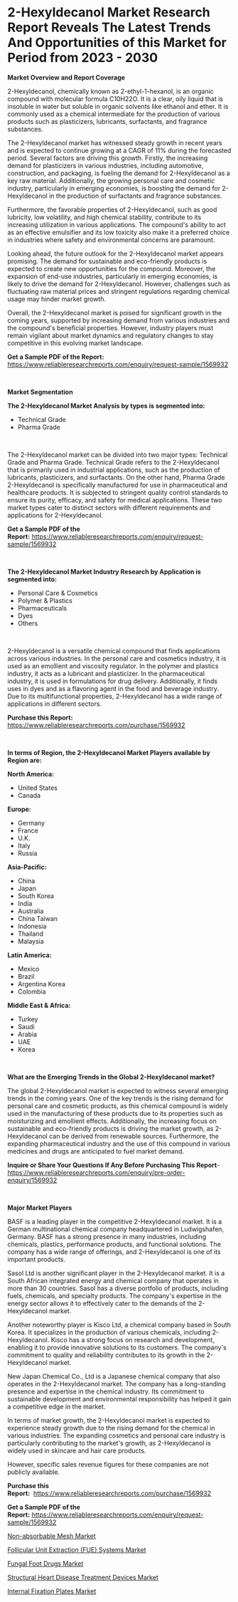 <p><h1>2-Hexyldecanol Market Research Report Reveals The Latest Trends And Opportunities of this Market for Period from 2023 - 2030</h1></p><p><strong>Market Overview and Report Coverage</strong></p>
<p><p>2-Hexyldecanol, chemically known as 2-ethyl-1-hexanol, is an organic compound with molecular formula C10H22O. It is a clear, oily liquid that is insoluble in water but soluble in organic solvents like ethanol and ether. It is commonly used as a chemical intermediate for the production of various products such as plasticizers, lubricants, surfactants, and fragrance substances.</p><p>The 2-Hexyldecanol market has witnessed steady growth in recent years and is expected to continue growing at a CAGR of 11% during the forecasted period. Several factors are driving this growth. Firstly, the increasing demand for plasticizers in various industries, including automotive, construction, and packaging, is fueling the demand for 2-Hexyldecanol as a key raw material. Additionally, the growing personal care and cosmetic industry, particularly in emerging economies, is boosting the demand for 2-Hexyldecanol in the production of surfactants and fragrance substances.</p><p>Furthermore, the favorable properties of 2-Hexyldecanol, such as good lubricity, low volatility, and high chemical stability, contribute to its increasing utilization in various applications. The compound's ability to act as an effective emulsifier and its low toxicity also make it a preferred choice in industries where safety and environmental concerns are paramount.</p><p>Looking ahead, the future outlook for the 2-Hexyldecanol market appears promising. The demand for sustainable and eco-friendly products is expected to create new opportunities for the compound. Moreover, the expansion of end-use industries, particularly in emerging economies, is likely to drive the demand for 2-Hexyldecanol. However, challenges such as fluctuating raw material prices and stringent regulations regarding chemical usage may hinder market growth.</p><p>Overall, the 2-Hexyldecanol market is poised for significant growth in the coming years, supported by increasing demand from various industries and the compound's beneficial properties. However, industry players must remain vigilant about market dynamics and regulatory changes to stay competitive in this evolving market landscape.</p></p>
<p><strong>Get a Sample PDF of the Report:</strong> <a href="https://www.reliableresearchreports.com/enquiry/request-sample/1569932">https://www.reliableresearchreports.com/enquiry/request-sample/1569932</a></p>
<p>&nbsp;</p>
<p><strong>Market Segmentation</strong></p>
<p><strong>The 2-Hexyldecanol Market Analysis by types is segmented into:</strong></p>
<p><ul><li>Technical Grade</li><li>Pharma Grade</li></ul></p>
<p>&nbsp;</p>
<p><p>The 2-Hexyldecanol market can be divided into two major types: Technical Grade and Pharma Grade. Technical Grade refers to the 2-Hexyldecanol that is primarily used in industrial applications, such as the production of lubricants, plasticizers, and surfactants. On the other hand, Pharma Grade 2-Hexyldecanol is specifically manufactured for use in pharmaceutical and healthcare products. It is subjected to stringent quality control standards to ensure its purity, efficacy, and safety for medical applications. These two market types cater to distinct sectors with different requirements and applications for 2-Hexyldecanol.</p></p>
<p><strong>Get a Sample PDF of the Report:</strong>&nbsp;<a href="https://www.reliableresearchreports.com/enquiry/request-sample/1569932">https://www.reliableresearchreports.com/enquiry/request-sample/1569932</a></p>
<p>&nbsp;</p>
<p><strong>The 2-Hexyldecanol Market Industry Research by Application is segmented into:</strong></p>
<p><ul><li>Personal Care & Cosmetics</li><li>Polymer & Plastics</li><li>Pharmaceuticals</li><li>Dyes</li><li>Others</li></ul></p>
<p>&nbsp;</p>
<p><p>2-Hexyldecanol is a versatile chemical compound that finds applications across various industries. In the personal care and cosmetics industry, it is used as an emollient and viscosity regulator. In the polymer and plastics industry, it acts as a lubricant and plasticizer. In the pharmaceutical industry, it is used in formulations for drug delivery. Additionally, it finds uses in dyes and as a flavoring agent in the food and beverage industry. Due to its multifunctional properties, 2-Hexyldecanol has a wide range of applications in different sectors.</p></p>
<p><strong>Purchase this Report:</strong>&nbsp; <a href="https://www.reliableresearchreports.com/purchase/1569932">https://www.reliableresearchreports.com/purchase/1569932</a></p>
<p>&nbsp;</p>
<p><strong>In terms of Region, the 2-Hexyldecanol Market Players available by Region are:</strong></p>
<p>
    <p> <strong> North America: </strong>
        <ul>
            <li>United States</li>
            <li>Canada</li>
        </ul>
        </p> 
    <p> <strong> Europe: </strong>
        <ul>
            <li>Germany</li>
            <li>France</li>
            <li>U.K.</li>
            <li>Italy</li>
            <li>Russia</li>
        </ul>
        </p> 
    <p> <strong> Asia-Pacific: </strong>
        <ul>
            <li>China</li>
            <li>Japan</li>
            <li>South Korea</li>
            <li>India</li>
            <li>Australia</li>
            <li>China Taiwan</li>
            <li>Indonesia</li>
            <li>Thailand</li>
            <li>Malaysia</li>
        </ul>
        </p> 
    <p> <strong> Latin America: </strong>
        <ul>
            <li>Mexico</li>
            <li>Brazil</li>
            <li>Argentina Korea</li>
            <li>Colombia</li>
        </ul>
        </p> 
    <p> <strong> Middle East & Africa: </strong>
        <ul>
            <li>Turkey</li>
            <li>Saudi</li>
            <li>Arabia</li>
            <li>UAE</li>
            <li>Korea</li>
        </ul>
    </p>
    </p>
<p>&nbsp;</p>
<p><strong>What are the Emerging Trends in the Global 2-Hexyldecanol market?</strong></p>
<p><p>The global 2-Hexyldecanol market is expected to witness several emerging trends in the coming years. One of the key trends is the rising demand for personal care and cosmetic products, as this chemical compound is widely used in the manufacturing of these products due to its properties such as moisturizing and emollient effects. Additionally, the increasing focus on sustainable and eco-friendly products is driving the market growth, as 2-Hexyldecanol can be derived from renewable sources. Furthermore, the expanding pharmaceutical industry and the use of this compound in various medicines and drugs are anticipated to fuel market demand.</p></p>
<p><strong>Inquire or Share Your Questions If Any Before Purchasing This Report</strong>- <a href="https://www.reliableresearchreports.com/enquiry/pre-order-enquiry/1569932">https://www.reliableresearchreports.com/enquiry/pre-order-enquiry/1569932</a></p>
<p>&nbsp;</p>
<p><strong>Major Market Players</strong></p>
<p><p>BASF is a leading player in the competitive 2-Hexyldecanol market. It is a German multinational chemical company headquartered in Ludwigshafen, Germany. BASF has a strong presence in many industries, including chemicals, plastics, performance products, and functional solutions. The company has a wide range of offerings, and 2-Hexyldecanol is one of its important products.</p><p>Sasol Ltd is another significant player in the 2-Hexyldecanol market. It is a South African integrated energy and chemical company that operates in more than 30 countries. Sasol has a diverse portfolio of products, including fuels, chemicals, and specialty products. The company's expertise in the energy sector allows it to effectively cater to the demands of the 2-Hexyldecanol market.</p><p>Another noteworthy player is Kisco Ltd, a chemical company based in South Korea. It specializes in the production of various chemicals, including 2-Hexyldecanol. Kisco has a strong focus on research and development, enabling it to provide innovative solutions to its customers. The company's commitment to quality and reliability contributes to its growth in the 2-Hexyldecanol market.</p><p>New Japan Chemical Co., Ltd is a Japanese chemical company that also operates in the 2-Hexyldecanol market. The company has a long-standing presence and expertise in the chemical industry. Its commitment to sustainable development and environmental responsibility has helped it gain a competitive edge in the market.</p><p>In terms of market growth, the 2-Hexyldecanol market is expected to experience steady growth due to the rising demand for the chemical in various industries. The expanding cosmetics and personal care industry is particularly contributing to the market's growth, as 2-Hexyldecanol is widely used in skincare and hair care products.</p><p>However, specific sales revenue figures for these companies are not publicly available.</p></p>
<p><strong>Purchase this Report:</strong>&nbsp;&nbsp;<a href="https://www.reliableresearchreports.com/purchase/1569932">https://www.reliableresearchreports.com/purchase/1569932</a></p>
<p></p>
<p><strong>Get a Sample PDF of the Report:</strong>&nbsp;<a href="https://www.reliableresearchreports.com/enquiry/request-sample/1569932">https://www.reliableresearchreports.com/enquiry/request-sample/1569932</a></p>
<p><p><a href="https://www.linkedin.com/pulse/non-absorbable-mesh-market-research-report-provides-thorough-xpfee/">Non-absorbable Mesh Market</a></p><p><a href="https://www.linkedin.com/pulse/follicular-unit-extraction-fue-systems-market-size-share-6pnoe/">Follicular Unit Extraction (FUE) Systems Market</a></p><p><a href="https://medium.com/@alethaebert2013/fungal-foot-drugs-market-trends-and-market-analysis-forecasted-for-period-2023-2030-1bce667ce780">Fungal Foot Drugs Market</a></p><p><a href="https://www.linkedin.com/pulse/structural-heart-disease-treatment-devices-market-size-vw2fe/">Structural Heart Disease Treatment Devices Market</a></p><p><a href="https://medium.com/@cruzdamore75/internal-fixation-plates-market-share-evolution-and-market-growth-trends-2023-2030-510045d11ad0">Internal Fixation Plates Market</a></p></p>